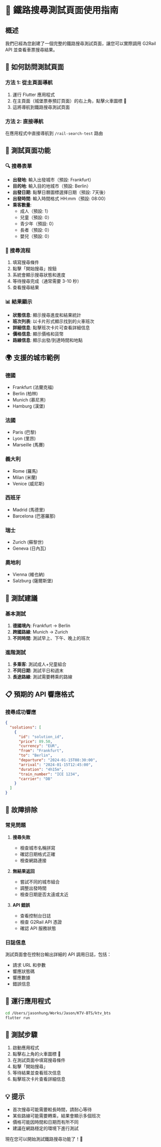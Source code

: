 # 🚄 鐵路搜尋測試頁面使用指南

## 概述

我們已經為您創建了一個完整的鐵路搜尋測試頁面，讓您可以實際調用 G2Rail API 並查看車票搜尋結果。

## 🎯 如何訪問測試頁面

### 方法 1: 從主頁面導航
1. 運行 Flutter 應用程式
2. 在主頁面（城堡票券預訂頁面）的右上角，點擊火車圖標 🚄
3. 這將導航到鐵路搜尋測試頁面

### 方法 2: 直接導航
在應用程式中直接導航到 `/rail-search-test` 路由

## 📱 測試頁面功能

### 🔍 搜尋表單
- **出發地**: 輸入出發城市（預設: Frankfurt）
- **目的地**: 輸入目的地城市（預設: Berlin）
- **出發日期**: 點擊日曆圖標選擇日期（預設: 7天後）
- **出發時間**: 輸入時間格式 HH:mm（預設: 08:00）
- **乘客數量**: 
  - 成人（預設: 1）
  - 兒童（預設: 0）
  - 青少年（預設: 0）
  - 長者（預設: 0）
  - 嬰兒（預設: 0）

### 🚀 搜尋流程
1. 填寫搜尋條件
2. 點擊「開始搜尋」按鈕
3. 系統會顯示搜尋狀態和進度
4. 等待搜尋完成（通常需要 3-10 秒）
5. 查看搜尋結果

### 📊 結果顯示
- **狀態信息**: 顯示搜尋進度和結果統計
- **班次列表**: 以卡片形式顯示找到的火車班次
- **詳細信息**: 點擊班次卡片可查看詳細信息
- **價格信息**: 顯示價格和貨幣
- **路線信息**: 顯示出發/到達時間和地點

## 🌍 支援的城市範例

### 德國
- Frankfurt (法蘭克福)
- Berlin (柏林)
- Munich (慕尼黑)
- Hamburg (漢堡)

### 法國
- Paris (巴黎)
- Lyon (里昂)
- Marseille (馬賽)

### 義大利
- Rome (羅馬)
- Milan (米蘭)
- Venice (威尼斯)

### 西班牙
- Madrid (馬德里)
- Barcelona (巴塞羅那)

### 瑞士
- Zurich (蘇黎世)
- Geneva (日內瓦)

### 奧地利
- Vienna (維也納)
- Salzburg (薩爾斯堡)

## 🧪 測試建議

### 基本測試
1. **德國境內**: Frankfurt → Berlin
2. **跨國路線**: Munich → Zurich
3. **不同時間**: 測試早上、下午、晚上的班次

### 進階測試
1. **多乘客**: 測試成人+兒童組合
2. **不同日期**: 測試平日和週末
3. **長途路線**: 測試需要轉乘的路線

## 📋 預期的 API 響應格式

### 搜尋成功響應
```json
{
  "solutions": [
    {
      "id": "solution_id",
      "price": 89.50,
      "currency": "EUR",
      "from": "Frankfurt",
      "to": "Berlin",
      "departure": "2024-01-15T08:30:00",
      "arrival": "2024-01-15T12:45:00",
      "duration": "4h15m",
      "train_number": "ICE 1234",
      "carrier": "DB"
    }
  ]
}
```

## 🔧 故障排除

### 常見問題

1. **搜尋失敗**
   - 檢查城市名稱拼寫
   - 確認日期格式正確
   - 檢查網路連接

2. **無結果返回**
   - 嘗試不同的城市組合
   - 調整出發時間
   - 檢查日期是否太遠或太近

3. **API 錯誤**
   - 查看控制台日誌
   - 檢查 G2Rail API 憑證
   - 確認 API 服務狀態

### 日誌信息
測試頁面會在控制台輸出詳細的 API 調用日誌，包括：
- 請求 URL 和參數
- 響應狀態碼
- 響應數據
- 錯誤信息

## 🚀 運行應用程式

```bash
cd /Users/jasonhung/Works/Jason/KTV-BTS/ktv_bts
flutter run
```

## 📱 測試步驟

1. 啟動應用程式
2. 點擊右上角的火車圖標 🚄
3. 在測試頁面中填寫搜尋條件
4. 點擊「開始搜尋」
5. 等待結果並查看班次信息
6. 點擊班次卡片查看詳細信息

## 💡 提示

- 首次搜尋可能需要較長時間，請耐心等待
- 某些路線可能需要轉乘，結果會顯示多個班次
- 價格可能因時間和日期而有所不同
- 建議在網路穩定的環境下進行測試

現在您可以開始測試鐵路搜尋功能了！🎉
